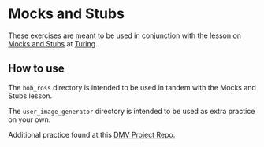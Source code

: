 <!-- Updated 12/14/2022 -->
# Mocks and Stubs

These exercises are meant to be used in conjunction with the [lesson on Mocks and Stubs](https://curriculum.turing.edu/module1/lessons/mocks_stubs) at [Turing](https://turing.edu).

## How to use
The `bob_ross` directory is intended to be used in tandem with the Mocks and Stubs lesson.

The `user_image_generator` directory is intended to be used as extra practice on your own.

Additional practice found at this [DMV Project Repo.](https://github.com/KatBrandt/dmv)
